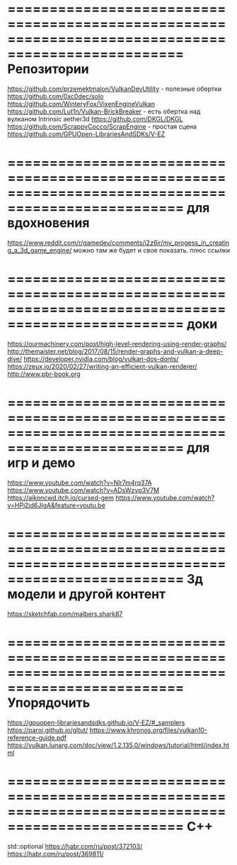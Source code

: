 ﻿===================================================================================================
Репозитории
===================================================================================================
https://github.com/przemektmalon/VulkanDevUtility       - полезные обертки
https://github.com/0xc0dec/solo
https://github.com/WinteryFox/VixenEngineVulkan
https://github.com/Lut1n/Vulkan-BrickBreaker			- есть обертка над вулканом
Intrinsic
aether3d
https://github.com/DKGL/DKGL
https://github.com/ScrappyCocco/ScrapEngine             - простая сцена
https://github.com/GPUOpen-LibrariesAndSDKs/V-EZ

===================================================================================================
для вдохновения
===================================================================================================
https://www.reddit.com/r/gamedev/comments/i2z6ir/my_progess_in_creating_a_3d_game_engine/
	можно там же будет и свое показать. плюс ссылки

===================================================================================================
доки
===================================================================================================
https://ourmachinery.com/post/high-level-rendering-using-render-graphs/
http://themaister.net/blog/2017/08/15/render-graphs-and-vulkan-a-deep-dive/
https://developer.nvidia.com/blog/vulkan-dos-donts/
https://zeux.io/2020/02/27/writing-an-efficient-vulkan-renderer/
http://www.pbr-book.org

===================================================================================================
для игр и демо
===================================================================================================
https://www.youtube.com/watch?v=Nlr7m4rq37A
https://www.youtube.com/watch?v=ADsWzvp3V7M
https://aikoncwd.itch.io/cursed-gem
https://www.youtube.com/watch?v=HPj2jd6JIgA&feature=youtu.be

===================================================================================================
3д модели и другой контент
===================================================================================================
https://sketchfab.com/malbers.shark87


===================================================================================================
Упорядочить
===================================================================================================
https://gpuopen-librariesandsdks.github.io/V-EZ/#_samplers
https://paroj.github.io/gltut/
https://www.khronos.org/files/vulkan10-reference-guide.pdf
https://vulkan.lunarg.com/doc/view/1.2.135.0/windows/tutorial/html/index.html

===================================================================================================
C++
===================================================================================================
std::optional
	https://habr.com/ru/post/372103/
	https://habr.com/ru/post/369811/
